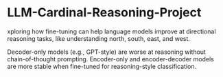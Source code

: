 # LLM-Cardinal-Reasoning-Project
xploring how fine-tuning can help language models improve at directional reasoning tasks, like understanding north, south, east, and west.


Decoder-only models (e.g., GPT-style) are worse at reasoning without chain-of-thought prompting.
Encoder-only and encoder-decoder models are more stable when fine-tuned for reasoning-style classification.
